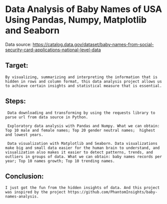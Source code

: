 # Data Analysis of Baby Names of USA Using Pandas, Numpy, Matplotlib and Seaborn 

Data source: https://catalog.data.gov/dataset/baby-names-from-social-security-card-applications-national-level-data

## Target:
	By visualizing, summarizing and interpreting the information that is hidden in rows and column format, this data analysis project allows us to achieve certain insights and statistical measure that is essential. 

## Steps:
	 Data downloading and transforming by using the requests library to parse url from data source in Python.
   
	 Exploratory data analysis with Pandas and Numpy. What we can obtain: Top 10 male and female names; Top 20 gender neutral names;  highest and lowest years.
   
	 Data visualization with Matplotlib and Seaborn. Data visualizations make big and small data easier for the human brain to understand, and visualization also makes it easier to detect patterns, trends, and outliers in groups of data. What we can obtain: baby names records per year; Top 10 names growth; Top 10 trending names. 

## Conclusion: 
	I just got the fun from the hidden insights of data. And this project was inspired by the project https://github.com/PhantomInsights/baby-names-analysis. 
